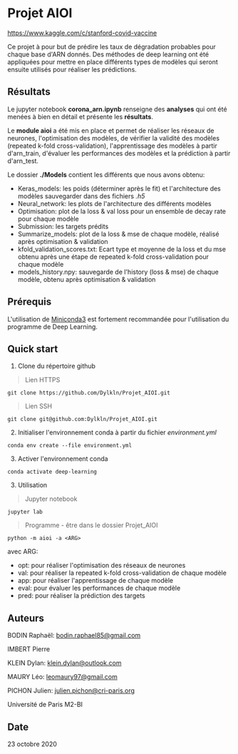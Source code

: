 # Projet AIOI

https://www.kaggle.com/c/stanford-covid-vaccine

Ce projet à pour but de prédire les taux de dégradation probables pour chaque base d'ARN donnés. Des méthodes de deep learning ont été appliquées pour mettre en place différents types de modèles qui seront ensuite utilisés pour réaliser les prédictions.

## Résultats

Le jupyter notebook **corona_arn.ipynb** renseigne des **analyses** qui ont été menées à bien en détail et présente les **résultats**.

Le **module aioi** a été mis en place et permet de réaliser les réseaux de neurones, l'optimisation des modèles, de vérifier la validité des modèles (repeated k-fold cross-validation), l'apprentissage des modèles à partir d'arn_train, d'évaluer les performances des modèles et la prédiction à partir d'arn_test.

Le dossier **./Models** contient les différents que nous avons obtenu:

- Keras_models: les poids (déterminer après le fit) et l'architecture des modèles sauvegarder dans des fichiers *.h5*
- Neural_network: les plots de l'architecture des différents modèles
- Optimisation: plot de la loss & val loss pour un ensemble de decay rate pour chaque modèle
- Submission: les targets prédits
- Summarize_models: plot de la loss & mse de chaque modèle, réalisé après optimisation & validation
- kfold_validation_scores.txt: Ecart type et moyenne de la loss et du mse obtenu après une étape de repeated k-fold cross-validation pour chaque modèle 
- models_history.npy: sauvegarde de l'history (loss & mse) de chaque modèle, obtenu après optimisation & validation

## Prérequis

L'utilisation de [Miniconda3](https://docs.conda.io/en/latest/miniconda.html) est fortement recommandée pour l'utilisation du programme de Deep Learning.

## Quick start

1. Clone du répertoire github

> Lien HTTPS

```
git clone https://github.com/Dylkln/Projet_AIOI.git
```

> Lien SSH

```
git clone git@github.com:Dylkln/Projet_AIOI.git
```

2. Initialiser l'environnement conda à partir du fichier *environment.yml*

```
conda env create --file environment.yml
```

3. Activer l'environnement conda

```
conda activate deep-learning
```

3. Utilisation

> Jupyter notebook

```
jupyter lab
```

> Programme - être dans le dossier Projet_AIOI

```
python -m aioi -a <ARG>
```

avec ARG:

- opt: pour réaliser l'optimisation des réseaux de neurones
- val: pour réaliser la repeated k-fold cross-validation de chaque modèle
- app: pour réaliser l'apprentissage de chaque modèle
- eval: pour évaluer les performances de chaque modèle
- pred: pour réaliser la prédiction des targets

## Auteurs

BODIN Raphaël: bodin.raphael85@gmail.com

IMBERT Pierre

KLEIN Dylan: klein.dylan@outlook.com

MAURY Léo: leomaury97@gmail.com

PICHON Julien: julien.pichon@cri-paris.org

Université de Paris M2-BI

## Date

23 octobre 2020
